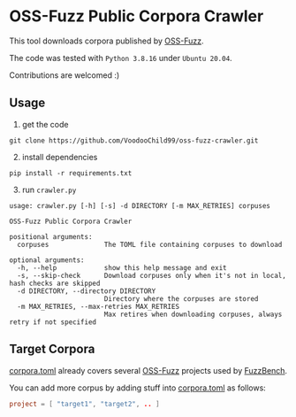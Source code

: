 # OSS-Fuzz Public Corpora Crawler
This tool downloads corpora published by [OSS-Fuzz](https://github.com/google/oss-fuzz).

The code was tested with `Python 3.8.16` under `Ubuntu 20.04`.

Contributions are welcomed :)

## Usage
1. get the code
```shell
git clone https://github.com/VoodooChild99/oss-fuzz-crawler.git
```

2. install dependencies
```shell
pip install -r requirements.txt
```

3. run `crawler.py`
```shell
usage: crawler.py [-h] [-s] -d DIRECTORY [-m MAX_RETRIES] corpuses

OSS-Fuzz Public Corpora Crawler

positional arguments:
  corpuses              The TOML file containing corpuses to download

optional arguments:
  -h, --help            show this help message and exit
  -s, --skip-check      Download corpuses only when it's not in local, hash checks are skipped
  -d DIRECTORY, --directory DIRECTORY
                        Directory where the corpuses are stored
  -m MAX_RETRIES, --max-retries MAX_RETRIES
                        Max retires when downloading corpuses, always retry if not specified
```

## Target Corpora
[corpora.toml](./corpora.toml) already covers several [OSS-Fuzz](https://github.com/google/oss-fuzz) projects used by [FuzzBench](https://github.com/google/fuzzbench).

You can add more corpus by adding stuff into [corpora.toml](./corpora.toml) as follows:
```toml
project = [ "target1", "target2", .. ]
```

